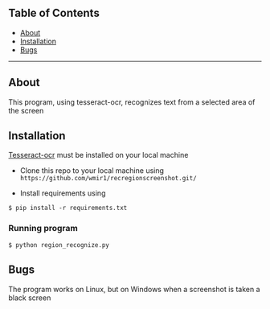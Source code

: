 
## Table of Contents

- [About](#about)
- [Installation](#installation)
- [Bugs](#bugs)


---
## About
This program, using tesseract-ocr, recognizes text from a selected area of the screen
## Installation
<a href="https://github.com/tesseract-ocr/tesseract/wiki" target="_blank">Tesseract-ocr</a> must be installed on your local machine


- Clone this repo to your local machine using `https://github.com/wmir1/recregionscreenshot.git/`

- Install requirements using
```shell
$ pip install -r requirements.txt
```
### Running program
```shell
$ python region_recognize.py
```

## Bugs

The program works on Linux, but on Windows when a screenshot is taken a black screen






